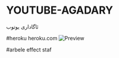 # YOUTUBE-AGADARY

ئاگاداری یوتوب

#heroku
heroku.com
![Preview](https://cdn.discordapp.com/attachments/833871627087118397/848531462361972766/DisTube.png)

#arbele effect staf

